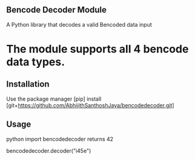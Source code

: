 ## Bencode Decoder Module

A Python library that decodes a valid Bencoded data input

# The module supports all 4 bencode data types.

## Installation

Use the package manager [pip] install [git+https://github.com/AbhijithSanthoshJaya/bencodedecoder.git]

## Usage

python
import bencodedecoder
returns 42

bencodedecoder.decoder("i45e")
